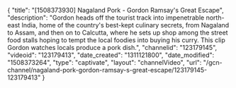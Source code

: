 {
    "title": "[1508373930] Nagaland Pork - Gordon Ramsay's Great Escape",
    "description": "Gordon heads off the tourist track into impenetrable north-east India, home of the country's best-kept culinary secrets, from Nagaland to Assam, and then on to Calcutta, where he sets up shop among the street food stalls hoping to tempt the local foodies into buying his curry. This clip Gordon watches locals produce a pork dish.",
    "channelid": "123179145",
    "videoid": "123179413",
    "date_created": "1311121800",
    "date_modified": "1508373264",
    "type": "captivate",
    "layout": "channelVideo",
    "url": "\/gcn-channel\/nagaland-pork-gordon-ramsay-s-great-escape\/123179145-123179413"
}